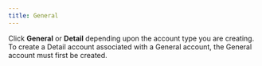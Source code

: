 ```yaml
---
title: General
---
```



Click **General** or **Detail**  depending upon the account type you are creating. To create a Detail account  associated with a General account, the General account must first be created.
